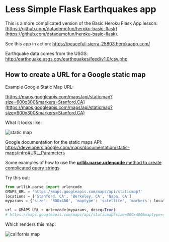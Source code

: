 # Less Simple Flask Earthquakes app


This is a more complicated version of the Basic Heroku Flask App lesson: [https://github.com/datademofun/heroku-basic-flask](https://github.com/datademofun/heroku-basic-flask).


See this app in action: https://peaceful-sierra-25803.herokuapp.com/



Earthquake data comes from the USGS: http://earthquake.usgs.gov/earthquakes/feed/v1.0/csv.php


## How to create a URL for a Google static map

Example Google Static Map URL: 

[https://maps.googleapis.com/maps/api/staticmap?size=600x300&markers=Stanford,CA](https://maps.googleapis.com/maps/api/staticmap?size=600x300&markers=Stanford,CA)

What it looks like:

![static map](https://maps.googleapis.com/maps/api/staticmap?size=600x300&markers=Stanford,CA)


Google documentation for the static maps API: https://developers.google.com/maps/documentation/static-maps/intro#URL_Parameters


Some examples of how to use the [__urllib.parse.urlencode__ method to create complicated query strings](http://2016.compciv.org/guides/python/how-tos/creating-proper-url-query-strings/).

Try this out:

~~~py
from urllib.parse import urlencode
GMAPS_URL = 'https://maps.googleapis.com/maps/api/staticmap?'
locations = ['Stanford, CA', 'Berkeley, CA', 'Napa, CA']
myparams = {'size': '800x400', 'maptype': 'satellite', 'markers': locations}

url = GMAPS_URL + urlencode(myparams, doseq=True)
# https://maps.googleapis.com/maps/api/staticmap?size=800x400&maptype=satellite&markers=Stanford%2C+CA&markers=Berkeley%2C+CA&markers=Napa%2C+CA
~~~


Which renders this map:

![california map](https://maps.googleapis.com/maps/api/staticmap?size=800x400&maptype=satellite&markers=Stanford%2C+CA&markers=Berkeley%2C+CA&markers=Napa%2C+CA)
